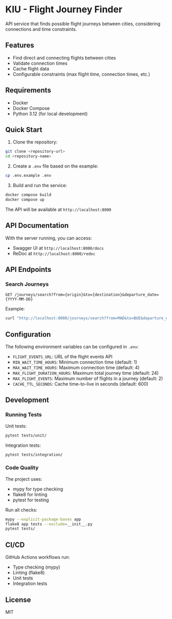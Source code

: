 # KIU - Flight Journey Finder

API service that finds possible flight journeys between cities, considering connections and time constraints.

## Features

- Find direct and connecting flights between cities
- Validate connection times
- Cache flight data
- Configurable constraints (max flight time, connection times, etc.)

## Requirements

- Docker
- Docker Compose
- Python 3.12 (for local development)

## Quick Start

1. Clone the repository:
```bash
git clone <repository-url>
cd <repository-name>
```

2. Create a `.env` file based on the example:
```bash
cp .env.example .env
```

3. Build and run the service:
```bash
docker compose build
docker compose up
```

The API will be available at `http://localhost:8000`

## API Documentation

With the server running, you can access:
- Swagger UI at `http://localhost:8000/docs`
- ReDoc at `http://localhost:8000/redoc`

## API Endpoints

### Search Journeys

```
GET /journeys/search?from={origin}&to={destination}&departure_date={YYYY-MM-DD}
```

Example:
```bash
curl "http://localhost:8000/journeys/search?from=MAD&to=BUE&departure_date=2024-03-20"
```

## Configuration

The following environment variables can be configured in `.env`:

- `FLIGHT_EVENTS_URL`: URL of the flight events API
- `MIN_WAIT_TIME_HOURS`: Minimum connection time (default: 1)
- `MAX_WAIT_TIME_HOURS`: Maximum connection time (default: 4)
- `MAX_FLIGHT_DURATION_HOURS`: Maximum total journey time (default: 24)
- `MAX_FLIGHT_EVENTS`: Maximum number of flights in a journey (default: 2)
- `CACHE_TTL_SECONDS`: Cache time-to-live in seconds (default: 600)

## Development

### Running Tests

Unit tests:
```bash
pytest tests/unit/
```

Integration tests:
```bash
pytest tests/integration/
```

### Code Quality

The project uses:
- mypy for type checking
- flake8 for linting
- pytest for testing

Run all checks:
```bash
mypy --explicit-package-bases app
flake8 app tests --exclude=__init__.py
pytest tests/
```

## CI/CD

GitHub Actions workflows run:
- Type checking (mypy)
- Linting (flake8)
- Unit tests
- Integration tests

## License

MIT